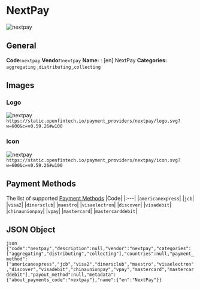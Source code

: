 # NextPay 
![nextpay](https://static.openfintech.io/payment_providers/nextpay/logo.svg?w=600&c=v0.59.26#w100) 
## General 
**Code:**`nextpay` 
**Vendor:**`nextpay` 
**Name:** 
:	[en] NextPay 
**Categories:** 
`aggregating` ,`distributing` ,`collecting` 
## Images 
### Logo 
![nextpay](https://static.openfintech.io/payment_providers/nextpay/logo.svg?w=600&c=v0.59.26#w100) 
``` https://static.openfintech.io/payment_providers/nextpay/logo.svg?w=600&c=v0.59.26#w100 ``` 
### Icon 
![nextpay](https://static.openfintech.io/payment_providers/nextpay/icon.svg?w=600&c=v0.59.26#w100) 
``` https://static.openfintech.io/payment_providers/nextpay/icon.svg?w=600&c=v0.59.26#w100 ``` 
## Payment Methods 
The list of supported [Payment Methods](#) 
|Code| 
|:---| 
|`americanexpress`| 
|`jcb`| 
|`visa2`| 
|`dinersclub`| 
|`maestro`| 
|`visaelectron`| 
|`discover`| 
|`visadebit`| 
|`chinaunionpay`| 
|`vpay`| 
|`mastercard`| 
|`mastercarddebit`| 
 
## JSON Object 
```json {"code":"nextpay","description":null,"vendor":"nextpay","categories":["aggregating","distributing","collecting"],"countries":null,"payment_method":["americanexpress","jcb","visa2","dinersclub","maestro","visaelectron","discover","visadebit","chinaunionpay","vpay","mastercard","mastercarddebit"],"payout_method":null,"metadata":{"about_payments_code":"nextpay"},"name":{"en":"NextPay"}} ``` 
